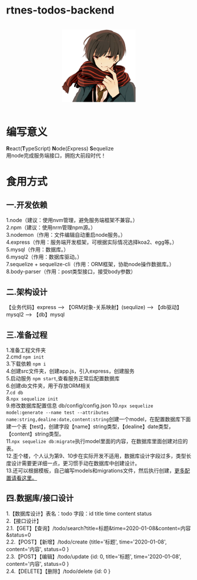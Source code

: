 rtnes-todos-backend
==============
<p align="center">
  <br>
  <img width="200" src="./src/assets/pcxu.JPG" alt="pcxu logo">
  <br>
  <br>
</p>  
  
# 编写意义  
**R**eact(**T**ypeScript) **N**ode(*E*xpress) **S**equelize  
用node完成服务端接口，拥抱大前段时代！  

# 食用方式  

## 一.开发依赖 ##
1.node（建议：使用nvm管理，避免服务端框架不兼容。）  
2.npm（建议：使用nrm管理npm源。）  
3.nodemon（作用：文件编辑自动重启node服务。）  
4.express（作用：服务端开发框架，可根据实际情况选择koa2、egg等。）  
5.mysql（作用：数据库。）  
6.mysql2（作用：数据库驱动。）  
7.sequelize + sequelize-cli（作用：ORM框架，协助node操作数据库。）  
8.body-parser（作用：post类型接口，接受body参数）  

## 二.架构设计 ##  
【业务代码】express --> 【ORM对象-关系映射】(sequlize) --> 【db驱动】mysql2 --> 【db】mysql  

## 三.准备过程 ##  
1.准备工程文件夹  
2.cmd `npm init`  
3.下载依赖 `npm i`  
4.创建src文件夹，创建app.js，引入express，创建服务  
5.启动服务 `npm start`,查看服务正常后配置数据库  
6.创建db文件夹，用于存放ORM相关  
7.`cd db`  
8.`npx sequelize init`  
9.修改数据库配置信息 db/config/config.json
10.`npx sequelize model:generate --name test --attributes name:string,dealine:date,content:string`创建一个model，在配置数据库下面建一个表【test】，创建字段【name】string类型，【dealine】date类型，【content】string类型。  
11.`npx sequelize db:migrate`执行model里面的内容，在数据库里面创建对应的表。  
12.歪个楼，个人认为第9、10步在实际开发不适用，数据库设计字段过多，类型长度设计需要更详细一点，更习惯手动在数据库中创建设计。  
13.还可以根据模板，自己编写models和migrations文件，然后执行创建，[更多配置请看这里。](https://segmentfault.com/a/1190000019760817)

## 四.数据库/接口设计 ##  
1.【数据库设计】表名：todo 字段：id title time content status  
2.【接口设计】  
2.1.【GET】【查询】/todo/search?title=标题&time=2020-01-08&content=内容&status=0  
2.2.【POST】【新增】/todo/create {title='标题', time='2020-01-08', content='内容', status=0 }  
2.3.【POST】【编辑】/todo/update {id: 0, title='标题', time='2020-01-08', content='内容', status=0 }  
2.4.【DELETE】【删除】/todo/delete {id: 0 }